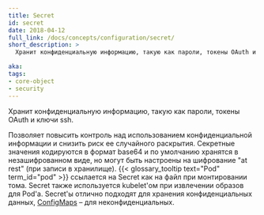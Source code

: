 ```yaml
---
title: Secret
id: secret
date: 2018-04-12
full_link: /docs/concepts/configuration/secret/
short_description: >
  Хранит конфиденциальную информацию, такую как пароли, токены OAuth и ключи ssh.

aka: 
tags:
- core-object
- security
---
```

 Хранит конфиденциальную информацию, такую как пароли, токены OAuth и ключи ssh.

<!--more--> 

Позволяет повысить контроль над использованием конфиденциальной информации и снизить риск ее случайного раскрытия. Секретные значения кодируются в формат base64 и по умолчанию хранятся в незашифрованном виде, но могут быть настроены на шифрование "at rest" (при записи в хранилище). {{< glossary_tooltip text="Pod" term_id="pod" >}} ссылается на Secret как на файл при монтировании тома. Secret также используется kubelet'ом при извлечении образов для Pod'а. Secret'ы отлично подходят для хранения конфиденциальных данных, [ConfigMaps](/docs/tasks/configure-pod-container/configure-pod-configmap/) – для неконфиденциальных.
